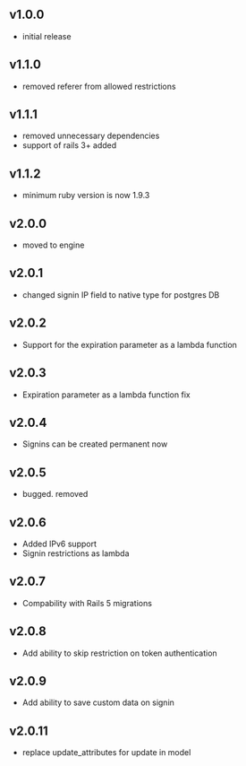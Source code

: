 ## v1.0.0

- initial release

## v1.1.0

- removed referer from allowed restrictions

## v1.1.1

- removed unnecessary dependencies
- support of rails 3+ added

## v1.1.2

- minimum ruby version is now 1.9.3

## v2.0.0

- moved to engine

## v2.0.1

- changed signin IP field to native type for postgres DB

## v2.0.2

- Support for the expiration parameter as a lambda function

## v2.0.3

- Expiration parameter as a lambda function fix

## v2.0.4

- Signins can be created permanent now

## v2.0.5

- bugged. removed

## v2.0.6

- Added IPv6 support
- Signin restrictions as lambda

## v2.0.7

- Compability with Rails 5 migrations

## v2.0.8

- Add ability to skip restriction on token authentication

## v2.0.9

- Add ability to save custom data on signin

## v2.0.11

- replace update_attributes for update in model
